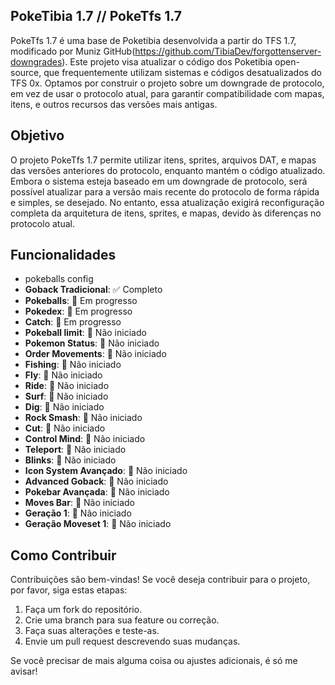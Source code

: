 ## PokeTibia 1.7 // PokeTfs 1.7
PokeTfs 1.7 é uma base de Poketibia desenvolvida a partir do TFS 1.7, modificado por Muniz GitHub(https://github.com/TibiaDev/forgottenserver-downgrades). Este projeto visa atualizar o código dos Poketibia open-source, que frequentemente utilizam sistemas e códigos desatualizados do TFS 0x. Optamos por construir o projeto sobre um downgrade de protocolo, em vez de usar o protocolo atual, para garantir compatibilidade com mapas, itens, e outros recursos das versões mais antigas.

## Objetivo
O projeto PokeTfs 1.7 permite utilizar itens, sprites, arquivos DAT, e mapas das versões anteriores do protocolo, enquanto mantém o código atualizado. Embora o sistema esteja baseado em um downgrade de protocolo, será possível atualizar para a versão mais recente do protocolo de forma rápida e simples, se desejado. No entanto, essa atualização exigirá reconfiguração completa da arquitetura de itens, sprites, e mapas, devido às diferenças no protocolo atual.

## Funcionalidades
- pokeballs config
- **Goback Tradicional**: ✅ Completo
- **Pokeballs**: 🔄 Em progresso
- **Pokedex**: 🔄 Em progresso
- **Catch**: 🔄 Em progresso
- **Pokeball limit**: 🔲 Não iniciado
- **Pokemon Status**: 🔲 Não iniciado
- **Order Movements**: 🔲 Não iniciado
- **Fishing**: 🔲 Não iniciado
- **Fly**: 🔲 Não iniciado
- **Ride**: 🔲 Não iniciado
- **Surf**: 🔲 Não iniciado
- **Dig**: 🔲 Não iniciado
- **Rock Smash**: 🔲 Não iniciado
- **Cut**: 🔲 Não iniciado
- **Control Mind**: 🔲 Não iniciado
- **Teleport**: 🔲 Não iniciado
- **Blinks**: 🔲 Não iniciado
- **Icon System Avançado**: 🔲 Não iniciado
- **Advanced Goback**: 🔲 Não iniciado
- **Pokebar Avançada**: 🔲 Não iniciado
- **Moves Bar**: 🔲 Não iniciado
- **Geração 1**: 🔲 Não iniciado
- **Geração Moveset 1**: 🔲 Não iniciado

## Como Contribuir

Contribuições são bem-vindas! Se você deseja contribuir para o projeto, por favor, siga estas etapas:

1. Faça um fork do repositório.
2. Crie uma branch para sua feature ou correção.
3. Faça suas alterações e teste-as.
4. Envie um pull request descrevendo suas mudanças.

Se você precisar de mais alguma coisa ou ajustes adicionais, é só me avisar!
